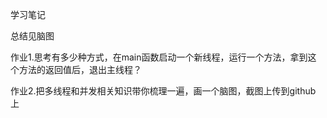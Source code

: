学习笔记

总结见脑图

作业1.思考有多少种方式，在main函数启动一个新线程，运行一个方法，拿到这 个方法的返回值后，退出主线程？

作业2.把多线程和并发相关知识带你梳理一遍，画一个脑图，截图上传到github 上